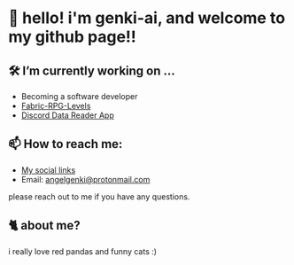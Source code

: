 # 🥳 hello! i'm genki-ai, and welcome to my github page!!

## 🛠️ I’m currently working on ...
- Becoming a software developer
- [Fabric-RPG-Levels](https://github.com/genki-ai/fabric-RPG-levels)
- [Discord Data Reader App](https://github.com/genki-ai/discord-data-reader-app)

## 📫 How to reach me:
- [My social links](https://genki.cafe/socials/)
- Email: [angelgenki@protonmail.com](mailto:angelgenki@protonmail.com)

please reach out to me if you have any questions.

## 🐈 about me?
i really love red pandas and funny cats :)
